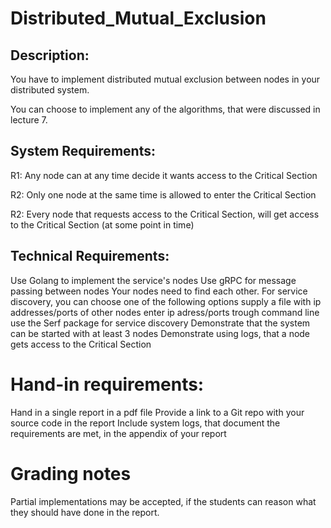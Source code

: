 # Distributed_Mutual_Exclusion

## Description:

You have to implement distributed mutual exclusion between nodes in your distributed system. 

You can choose to implement any of the algorithms, that were discussed in lecture 7.

## System Requirements:

R1: Any node can at any time decide it wants access to the Critical Section

R2: Only one node at the same time is allowed to enter the Critical Section 

R2: Every node that requests access to the Critical Section, will get access to the Critical Section (at some point in time)

## Technical Requirements:

Use Golang to implement the service's nodes
Use gRPC for message passing between nodes
Your nodes need to find each other.  For service discovery, you can choose one of the following options
 supply a file with  ip addresses/ports of other nodes
enter ip adress/ports trough command line
use the Serf package for service discovery
Demonstrate that the system can be started with at least 3 nodes
Demonstrate using logs,  that a node gets access to the Critical Section

# Hand-in requirements:

Hand in a single report in a pdf file
Provide a link to a Git repo with your source code in the report
Include system logs, that document the requirements are met, in the appendix of your report

# Grading notes

Partial implementations may be accepted, if the students can reason what they should have done in the report.
